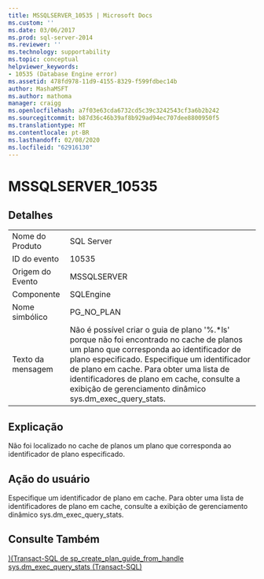 ```yaml
---
title: MSSQLSERVER_10535 | Microsoft Docs
ms.custom: ''
ms.date: 03/06/2017
ms.prod: sql-server-2014
ms.reviewer: ''
ms.technology: supportability
ms.topic: conceptual
helpviewer_keywords:
- 10535 (Database Engine error)
ms.assetid: 478fd978-11d9-4155-8329-f599fdbec14b
author: MashaMSFT
ms.author: mathoma
manager: craigg
ms.openlocfilehash: a7f03e63cda6732cd5c39c3242543cf3a6b2b242
ms.sourcegitcommit: b87d36c46b39af8b929ad94ec707dee8800950f5
ms.translationtype: MT
ms.contentlocale: pt-BR
ms.lasthandoff: 02/08/2020
ms.locfileid: "62916130"
---
```

# <a name="mssqlserver_10535"></a>MSSQLSERVER_10535
    
## <a name="details"></a>Detalhes  
  
|||  
|-|-|  
|Nome do Produto|SQL Server|  
|ID do evento|10535|  
|Origem do Evento|MSSQLSERVER|  
|Componente|SQLEngine|  
|Nome simbólico|PG_NO_PLAN|  
|Texto da mensagem|Não é possível criar o guia de plano '%.*ls' porque não foi encontrado no cache de planos um plano que corresponda ao identificador de plano especificado. Especifique um identificador de plano em cache. Para obter uma lista de identificadores de plano em cache, consulte a exibição de gerenciamento dinâmico sys.dm_exec_query_stats.|  
  
## <a name="explanation"></a>Explicação  
 Não foi localizado no cache de planos um plano que corresponda ao identificador de plano especificado.  
  
## <a name="user-action"></a>Ação do usuário  
 Especifique um identificador de plano em cache. Para obter uma lista de identificadores de plano em cache, consulte a exibição de gerenciamento dinâmico sys.dm_exec_query_stats.  
  
## <a name="see-also"></a>Consulte Também  
 [&#41;&#40;Transact-SQL de sp_create_plan_guide_from_handle](/sql/relational-databases/system-stored-procedures/sp-create-plan-guide-from-handle-transact-sql)   
 [sys.dm_exec_query_stats &#40;Transact-SQL&#41;](/sql/relational-databases/system-dynamic-management-views/sys-dm-exec-query-stats-transact-sql)  
  
  
